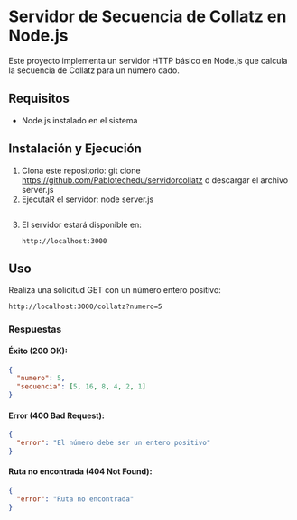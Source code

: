 # Servidor de Secuencia de Collatz en Node.js

Este proyecto implementa un servidor HTTP básico en Node.js que calcula la secuencia de Collatz para un número dado.

## Requisitos
- Node.js instalado en el sistema

## Instalación y Ejecución
1. Clona este repositorio:
   git clone https://github.com/Pablotechedu/servidorcollatz
o descargar el archivo server.js
2. EjecutaR el servidor:
   node server.js
   ```
3. El servidor estará disponible en:
   ```
   http://localhost:3000
   ```

## Uso
Realiza una solicitud GET con un número entero positivo:
```
http://localhost:3000/collatz?numero=5
```
### Respuestas
#### Éxito (200 OK):
```json
{
  "numero": 5,
  "secuencia": [5, 16, 8, 4, 2, 1]
}
```
#### Error (400 Bad Request):
```json
{
  "error": "El número debe ser un entero positivo"
}
```
#### Ruta no encontrada (404 Not Found):
```json
{
  "error": "Ruta no encontrada"
}
```

